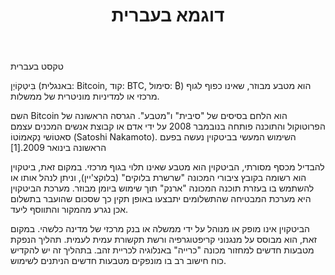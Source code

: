 ﻿---
title: דוגמא בעברית
description: "תיאור בעברית"
tags: crypto kaspa
permalink: /writing/post1
categories: writing
---

טקסט בעברית

בִּיטְקוֹיְן (באנגלית: Bitcoin, קוד: BTC, סימול: ₿) הוא מטבע מבוזר, שאינו כפוף לגוף מרכזי או למדיניות מוניטרית של ממשלות.

השם Bitcoin הוא הלחם בסיסים של "סיבית" ו"מטבע". הגרסה הראשונה של הפרוטוקול והתוכנה פותחה בנובמבר 2008 על ידי אדם או קבוצת אנשים המכנים עצמם סאטוֹשי נַקאמוֹטוֹ (Satoshi Nakamoto). השימוש המעשי בביטקוין נעשה בפעם הראשונה בינואר 2009.[1]

להבדיל מכסף מסורתי, הביטקוין הוא מטבע שאינו תלוי בגוף מרכזי. במקום זאת, ביטקוין הוא רשומה בקובץ ציבורי המכונה "שרשרת בלוקים" (בלוקצ'יין), וניתן לנהל אותו או להשתמש בו בעזרת תוכנה המכונה "ארנק" תוך שימוש ביומן מבוזר. מערכת הביטקוין היא מערכת המבטיחה שהתשלומים יתבצעו באופן תקין כך שסכום שהועבר בתשלום אכן נגרע מהמקור והתווסף ליעד.

הביטקוין אינו מופק או מנוהל על ידי ממשלה או בנק מרכזי של מדינה כלשהי. במקום זאת, הוא מבוסס על מנגנוני קריפטוגרפיה ורשת תקשורת עמית לעמית. תהליך הנפקת מטבעות חדשים למחזור מכונה "כרייה" באנלוגיה לכריית זהב. בתהליך זה יש להקדיש כוח חישוב רב בו מונפקים מטבעות חדשים הניתנים לשימוש.

